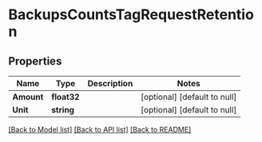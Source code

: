 # BackupsCountsTagRequestRetention

## Properties
Name | Type | Description | Notes
------------ | ------------- | ------------- | -------------
**Amount** | **float32** |  | [optional] [default to null]
**Unit** | **string** |  | [optional] [default to null]

[[Back to Model list]](../README.md#documentation-for-models) [[Back to API list]](../README.md#documentation-for-api-endpoints) [[Back to README]](../README.md)


